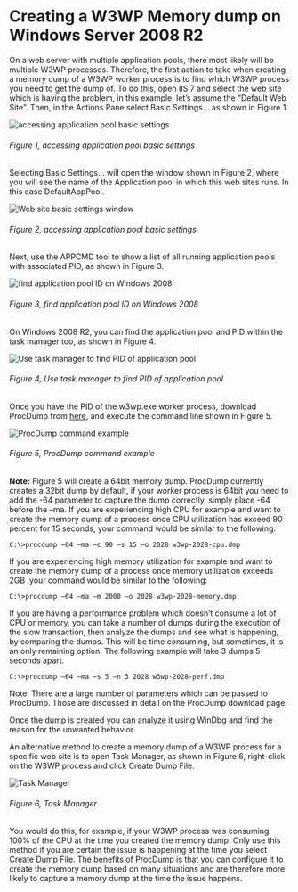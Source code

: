 # Creating a W3WP Memory dump on Windows Server 2008 R2

On a web server with multiple application pools, there most likely will be multiple W3WP processes.  Therefore, the first action to take when creating a memory dump of a W3WP worker process is to find which W3WP process you need to get the dump of. 
To do this, open IIS 7 and select the web site which is having the problem, in this example, let’s assume the “Default Web Site”.  Then, in the Actions Pane select Basic Settings… as shown in Figure 1.

![accessing application pool basic settings][FIGURE1]
###### Figure 1, accessing application pool basic settings

Selecting Basic Settings… will open the window shown in Figure 2, where you will see the name of the Application pool in which this web sites runs.  In this case DefaultAppPool.

![Web site basic settings window ][FIGURE2]
###### Figure 2, accessing application pool basic settings

Next, use the APPCMD tool to show a list of all running application pools with associated PID, as shown in Figure 3.

![find application pool ID on Windows 2008][FIGURE3]
###### Figure 3, find application pool ID on Windows 2008

On Windows 2008 R2, you can find the application pool and PID within the task manager too, as shown in Figure 4.

![Use task manager to find PID of application pool][FIGURE4]
###### Figure 4, Use task manager to find PID of application pool

Once you have the PID of the w3wp.exe worker process, download ProcDump from [here][LINK1], and execute the command line shown in Figure 5. 

![ProcDump command example][FIGURE5]
###### Figure 5, ProcDump command example

**Note:** Figure 5 will create a 64bit memory dump.  ProcDump currently creates a 32bit dump by default, if your worker process is 64bit you need to add the -64 parameter to capture the dump correctly, simply place -64 before the –ma.
If you are experiencing high CPU for example and want to create the memory dump of a process once CPU utilization has exceed 90 percent for 15 seconds, your command would be similar to the following:

```C:\>procdump –64 –ma –c 90 –s 15 –o 2028 w3wp-2028-cpu.dmp```

If you are experiencing high memory utilization for example and want to create the memory dump of a process once memory utilization exceeds 2GB ,your command would be similar to the following:

```C:\>procdump –64 –ma –m 2000 –o 2028 w3wp-2028-memory.dmp```

If you are having a performance problem which doesn’t consume a lot of CPU or memory, you can take a number of dumps during the execution of the slow transaction, then analyze the dumps and see what is happening, by comparing the dumps.  This will be time consuming, but sometimes, it is an only remaining option.  The following example will take 3 dumps 5 seconds apart.

```C:\>procdump –64 –ma –s 5 –n 3 2028 w3wp-2028-perf.dmp```

Note: There are a large number of parameters which can be passed to ProcDump.  Those are discussed in detail on the ProcDump download page.

Once the dump is created you can analyze it using WinDbg and find the reason for the unwanted behavior.

An alternative method to create a memory dump of a W3WP process for a specific web site is to open Task Manager, as shown in Figure 6, right-click on the W3WP process and click Create Dump File.

![Task Manager][FIGURE6]
###### Figure 6, Task Manager

You would do this, for example, if your W3WP process was consuming 100% of the CPU at the time you created the memory dump.  Only use this method if you are certain the issue is happening at the time you select Create Dump File.
The benefits of ProcDump is that you can configure it to create the memory dump based on many situations and are therefore more likely to capture a memory dump at the time the issue happens. 

[FIGURE1]: ../images/2012/msdn-0055.png "Figure 1, accessing application pool basic settings"
[FIGURE2]: ../images/2012/msdn-0056.png "Figure 2, Web site basic settings window "
[FIGURE3]: ../images/2012/msdn-0057.png "Figure 3, find application pool ID on Windows 2008"
[FIGURE4]: ../images/2012/msdn-0058.png "Figure 4, Use task manager to find PID of application pool"
[FIGURE5]: ../images/2012/msdn-0059.png "Figure 5, ProcDump command example"
[FIGURE6]: ../images/2012/msdn-0060.png "Figure 6, Task Manager"

[LINK1]: http://technet.microsoft.com/en-us/sysinternals/dd996900
